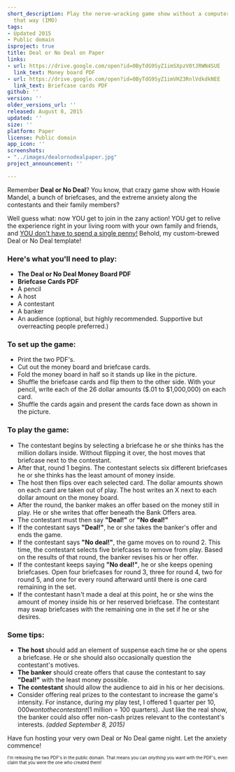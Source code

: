 ```yaml
---
short_description: Play the nerve-wracking game show without a computer. It's better
  that way (IMO)
tags:
- Updated 2015
- Public domain
isproject: true
title: Deal or No Deal on Paper
links:
- url: https://drive.google.com/open?id=0ByTdG9SyZ1imSXpzV0tJRWN4SUE
  link_text: Money board PDF
- url: https://drive.google.com/open?id=0ByTdG9SyZ1imVHZ3RnlVdkdkNEE
  link_text: Briefcase cards PDF
github: ''
version: ''
older_versions_url: ''
released: August 8, 2015
updated: ''
size: ''
platform: Paper
license: Public domain
app_icon: ''
screenshots:
- "../images/dealornodealpaper.jpg"
project_announcement: ''

---
```

Remember **Deal or No Deal**? You know, that crazy game show with Howie Mandel, a bunch of briefcases, and the extreme anxiety along the contestants and their family members?

Well guess what: now YOU get to join in the zany action! YOU get to relive the experience right in your living room with your own family and friends, and [YOU don't have to spend a single penny!](http://www.amazon.com/Pressman-Toy-5061-06-Deal-or/dp/B000ETXOF0/) Behold, my custom-brewed Deal or No Deal template!

### Here's what you'll need to play:

* **The Deal or No Deal Money Board PDF**
* **Briefcase Cards PDF**
* A pencil
* A host
* A contestant
* A banker
* An audience (optional, but highly recommended. Supportive but overreacting people preferred.)

### To set up the game:

* Print the two PDF's.
* Cut out the money board and briefcase cards.
* Fold the money board in half so it stands up like in the picture.
* Shuffle the briefcase cards and flip them to the other side. With your pencil, write each of the 26 dollar amounts ($.01 to $1,000,000) on each card.
* Shuffle the cards again and present the cards face down as shown in the picture.

### To play the game:

* The contestant begins by selecting a briefcase he or she thinks has the million dollars inside. Without flipping it over, the host moves that briefcase next to the contestant.
* After that, round 1 begins. The contestant selects six different briefcases he or she thinks has the least amount of money inside.
* The host then flips over each selected card. The dollar amounts shown on each card are taken out of play. The host writes an X next to each dollar amount on the money board.
* After the round, the banker makes an offer based on the money still in play. He or she writes that offer beneath the Bank Offers area.
* The contestant must then say **"Deal!"** or **"No deal!"**
* If the contestant says **"Deal!"**, he or she takes the banker's offer and ends the game.
* If the contestant says **"No deal!"**, the game moves on to round 2. This time, the contestant selects five briefcases to remove from play. Based on the results of that round, the banker revises his or her offer.
* If the contestant keeps saying **"No deal!"**, he or she keeps opening briefcases. Open four briefcases for round 3, three for round 4, two for round 5, and one for every round afterward until there is one card remaining in the set.
* If the contestant hasn't made a deal at this point, he or she wins the amount of money inside his or her reserved briefcase. The contestant may swap briefcases with the remaining one in the set if he or she desires.

### Some tips:

* **The host** should add an element of suspense each time he or she opens a briefcase. He or she should also occasionally question the contestant's motives.
* **The banker** should create offers that cause the contestant to say **"Deal!"** with the least money possible.
* **The contestant** should allow the audience to aid in his or her decisions.
* Consider offering real prizes to the contestant to increase the game's intensity. For instance, during my play test, I offered 1 quarter per $10,000 won to the contestant ($1 million = 100 quarters). Just like the real show, the banker could also offer non-cash prizes relevant to the contestant's interests. _(added September 8, 2015)_

Have fun hosting your very own Deal or No Deal game night. Let the anxiety commence!

<sub><sup>I'm releasing the two PDF's in the public domain. That means you can _anything_ you want with the PDF's, even claim that you were the one who created them!</sup></sub>